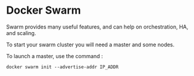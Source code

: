 # Docker Swarm

Swarm provides many useful features, and can help on orchestration, HA, and scaling.

To start your swarm cluster you will need a master and some nodes.

To launch a master, use the command :

`docker swarm init --advertise-addr IP_ADDR`
